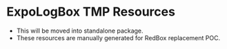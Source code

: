 # ExpoLogBox TMP Resources

- This will be moved into standalone package.
- These resources are manually generated for RedBox replacement POC.
